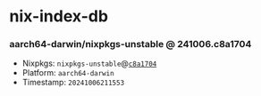 # nix-index-db
### aarch64-darwin/nixpkgs-unstable @ 241006.c8a1704
- Nixpkgs: `nixpkgs-unstable`@[`c8a1704`](https://github.com/NixOS/nixpkgs/commit/c8a17040be4a20b29589cb4043a9e0c36af1930e)
- Platform: `aarch64-darwin`
- Timestamp: `20241006211553`
